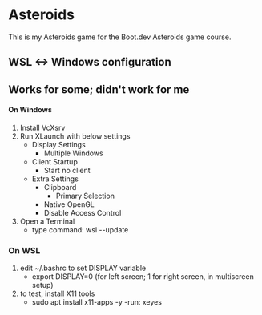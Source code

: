 # Asteroids

This is my Asteroids game for the Boot.dev Asteroids game course.


## WSL <-> Windows configuration

## Works for some; didn't work for me

#### On Windows

1. Install VcXsrv
2. Run XLaunch with below settings
    - Display Settings
        - Multiple Windows
    - Client Startup
        - Start no client
    - Extra Settings
        - Clipboard
            - Primary Selection
        - Native OpenGL
        - Disable Access Control
3. Open a Terminal
    - type command: wsl --update

### On WSL

1. edit ~/.bashrc to set DISPLAY variable
    - export DISPLAY=0 (for left screen; 1 for right screen, in multiscreen setup)
2. to test, install X11 tools
    - sudo apt install x11-apps -y
    -run: xeyes
